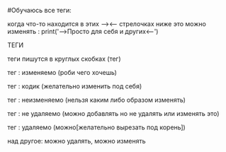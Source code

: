 #Обучаюсь
все теги:



когда что-то находится в этих --><-- стрелочках ниже это можно изменять :  print('-->Просто для себя и других<--')


ТЕГИ

теги пишутся в круглых скобках (тег)

тег : изменяемо (роби чего хочешь)

тег : кодик (желательно изменить под себя)

тег : неизменяемо (нельзя каким либо образом изменять) 

тег : не удаляемо (можно добавлять но не удалять или изменять это)

тег : удаляемо (можно[желательно вырезать под корень])

над другое: можно удалять, можно изменять

